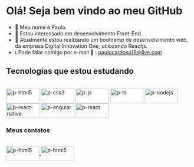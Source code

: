 # Olá! Seja bem vindo ao meu GitHub

- 👋 Meu nome é Paulo.
- 👀 Estou interessado em desenvolvimento Front-End.
- 🌱 Atualmente estou realizando um bootcamp de desenvolvimento web, da empresa Digital Innovation One, utilozando Reactjs.
- 📞 Pode falar comigo por e-mail 📧 : paulocardoso19@live.com

## Tecnologias que estou estudando
<div style="display: inline_block"><br>
<img align="center" alt="p-html5" height="40" width="90" src="https://img.shields.io/badge/HTML5-E34F26?style=for-the-badge&logo=html5&logoColor=white">
<img align="center" alt="p-css3" height="40" width="90" src="https://img.shields.io/badge/CSS3-1572B6?style=for-the-badge&logo=css3&logoColor=white">
<img align="center" alt="p-js" height="40" width="90" src="https://img.shields.io/badge/JavaScript-323330?style=for-the-badge&logo=javascript&logoColor=F7DF1E">
<img align="center" alt="p-ts" height="40" width="90" src="https://img.shields.io/badge/TypeScript-007ACC?style=for-the-badge&logo=typescript&logoColor=white">
<img align="center" alt="p-nodejs" height="40" width="90" src="https://img.shields.io/badge/Node.js-43853D?style=for-the-badge&logo=node.js&logoColor=white">
<img align="center" alt="p-react-native" height="40" width="90" src="https://img.shields.io/badge/React_Native-20232A?style=for-the-badge&logo=react&logoColor=61DAFB">
<img align="center" alt="p-angular" height="40" width="90" src="https://img.shields.io/badge/Angular-DD0031?style=for-the-badge&logo=angular&logoColor=white">
<img align="center" alt="p-react" height="40" width="90" src="https://img.shields.io/badge/React-20232A?style=for-the-badge&logo=react&logoColor=61DAFB">
</div>


### Meus contatos
<div style="display: inline_block"><br>
<a href="https://www.linkedin.com/in/paulo-sergio-cardoso-b76005109/" title="Linkedin do Paulo" target="_blank">
<img align="center" alt="p-html5" height="40" width="90" src="https://img.shields.io/badge/LinkedIn-0077B5?style=for-the-badge&logo=linkedin&logoColor=white">

<a href="https://api.whatsapp.com/send?phone=5521964173025" title="Whatsapp do Paulo" target="_blank">
<img align="center" alt="p-html5" height="40" width="90" src="https://img.shields.io/badge/WhatsApp-25D366?style=for-the-badge&logo=whatsapp&logoColor=white">
</div>
